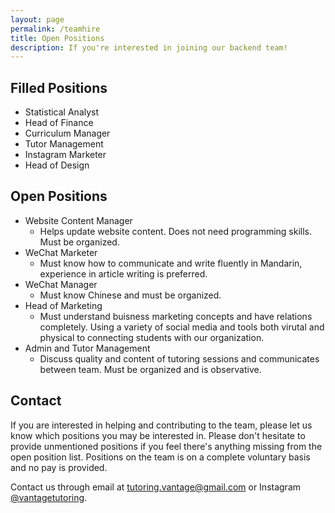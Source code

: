 ```yaml
---
layout: page
permalink: /teamhire
title: Open Positions
description: If you're interested in joining our backend team!
---
```


## Filled Positions

- Statistical Analyst
- Head of Finance
- Curriculum Manager
- Tutor Management
- Instagram Marketer
- Head of Design

## Open Positions

- Website Content Manager
    - Helps update website content. Does not need programming skills. Must be organized.
- WeChat Marketer
    - Must know how to communicate and write fluently in Mandarin, experience in article writing is preferred.
- WeChat Manager
    - Must know Chinese and must be organized.
- Head of Marketing
    - Must understand buisness marketing concepts and have relations completely. Using a variety of social media and tools both virutal and physical to connecting students with our organization.
- Admin and Tutor Management
    - Discuss quality and content of tutoring sessions and communicates between team. Must be organized and is observative.

## Contact

If you are interested in helping and contributing to the team, please let us know which positions you may be interested in. Please don't hesitate to provide unmentioned positions if you feel there's anything missing from the open position list. Positions on the team is on a complete voluntary basis and no pay is provided.

Contact us through email at [tutoring.vantage@gmail.com](mailto:tutoring.vantage@gmail.com) or Instagram [@vantagetutoring](https://www.instagram.com/vantagetutoring/).